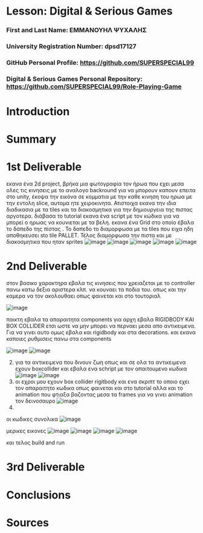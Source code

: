 # Lesson: Digital & Serious Games

### First and Last Name: ΕΜΜΑΝΟΥΗΛ ΨΥΧΑΛΗΣ
### University Registration Number: dpsd17127
### GitHub Personal Profile: https://github.com/SUPERSPECIAL99
### Digital & Serious Games Personal Repository: https://github.com/SUPERSPECIAL99/Role-Playing-Game

# Introduction

# Summary


# 1st Deliverable
εκανα ένα 2d project,  βρήκα μια φωτογραφία τον ήρωα που εχει μεσα ολες τις κινησεις με το αναλογο backround για να μπορουν καπουν επειτα στο unity, έκοψα την εικόνα σε κομματια με την καθε κινηση του ηρωα με την εντολη slice, αυτομα ητε χειροκινητα. Ατιστοιχα εκανα την ιδια διαδικασια με τα tiles και τα διακοσμητικα  για την δημιουργεια της πιστας αργοτερα.  διάβασα το tutorial εκανα ένα script με τον  κώδικα για να μπορεί ο ηρωας να κουνιεται με τα βελη. εκανα ένα Grid στο οποίο έβαλα το δάπεδο της πίστας . Το δαπεδο το διαμορφωσα με τα tiles που ειχα ηδη αποθηκευσει sto tile PALLET. Τέλος διαμορφωσα την πιστα και με διακοσμητικα που ηταν sprites
![image](https://user-images.githubusercontent.com/101881250/201372128-82cc5d8b-03e0-476e-b65a-a1df7ca13115.png)
![image](https://user-images.githubusercontent.com/101881250/201372175-7ef709c8-12b0-46d0-aabb-927fe4429fdb.png)
![image](https://user-images.githubusercontent.com/101881250/201372265-fe73f747-3e9b-489e-8ad8-93df79e5eaf8.png)
![image](https://user-images.githubusercontent.com/101881250/201372337-38809108-94e1-42c5-b070-4c28afea7880.png)
![image](https://user-images.githubusercontent.com/101881250/201372383-f0d1f0e4-c4f3-4296-a067-e99206a7645c.png)



# 2nd Deliverable

στον βασικο χαρακτηρα εβαλα τις κινησεις που χρειαζεται με το controller πανω κατω δεξια αριστερα κλπ. να κουναει τα ποδια του. οπως και την καμερα να τον ακολουθαει οπως φαινεται και στο τουτοριαλ 

![image](https://user-images.githubusercontent.com/101881250/207662986-97954e3a-bf33-4253-b6b4-fb76d2576ae4.png)


 παικτη εβαλα τα απαραιτητα components για αρχη εβαλα RIGIDBODY KAI BOX COLLIDER ετσι ωστε να μην μπορει να περναει μεσα απο αντικειμενα. Για να γινει αυτο ομως εβαλα και rigidbody και στα decorations. και εκανα καποιες ρυθμισεις πανω στα components

![image](https://user-images.githubusercontent.com/101881250/207657845-5794e403-7f09-41ef-ae7d-1752fec4699c.png)
![image](https://user-images.githubusercontent.com/101881250/207661108-af8d3163-2788-4172-a2fd-1e92f9d01ed7.png)

2) για τα αντικειμενα που δινουν ζωη οπως και σε ολα τα αντικειμενα εχουν boxcollider και εβαλα ενα schript με τον απαιτουμενο κωδικα 
![image](https://user-images.githubusercontent.com/101881250/207661792-55965209-86c3-4a5b-8c2a-f0ef9bb6d541.png)
![image](https://user-images.githubusercontent.com/101881250/207661839-37598b36-f176-4cd6-80d1-fe553de94943.png)
3) οι εχροι μου εχουν box collider rigitbody και ενα σκριπτ το οποιο εχει τον απαραιτητο κωδικα οπως φαινεται και στο tutorial αλλα και το animation  που φτιαξα βαζοντας μεσα τα frames για να γινει animation τον δεινοσαυρο 
![image](https://user-images.githubusercontent.com/101881250/207662439-2a927b6a-4cc3-488e-94ac-44b3ad0294dc.png)
4) 
οι κωδικες συνολικα 
![image](https://user-images.githubusercontent.com/101881250/207663105-912ec72c-508a-473d-8990-1c1b861e77c8.png)

μερικες εικονες 
![image](https://user-images.githubusercontent.com/101881250/207663343-f12e6757-8f34-4424-8d17-2f60a422343d.png)
![image](https://user-images.githubusercontent.com/101881250/207663433-965f6847-a4e5-4919-ba12-63845d993a47.png)
![image](https://user-images.githubusercontent.com/101881250/207663513-ac9d24fa-2cdf-462f-bdf8-8f91a9fe65c5.png)
![image](https://user-images.githubusercontent.com/101881250/207664236-5e8a3b1c-86e1-4921-bbc8-3d178c5cc9b4.png)


 και τελος build and run 



          
  


# 3rd Deliverable 


# Conclusions


# Sources
